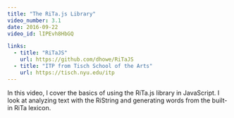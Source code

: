 ```yaml
---
title: "The RiTa.js Library"
video_number: 3.1
date: 2016-09-22
video_id: lIPEvh8HbGQ

links:
  - title: "RiTaJS"
    url: https://github.com/dhowe/RiTaJS
  - title: "ITP from Tisch School of the Arts"
    url: https://tisch.nyu.edu/itp
---
```


In this video, I cover the basics of using the RiTa.js library in JavaScript.  I look at analyzing text with the RiString and generating words from the built-in RiTa lexicon.
